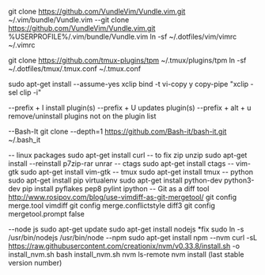 git clone https://github.com/VundleVim/Vundle.vim.git ~/.vim/bundle/Vundle.vim
--git clone https://github.com/VundleVim/Vundle.vim.git %USERPROFILE%/.vim/bundle/Vundle.vim
ln -sf ~/.dotfiles/vim/vimrc ~/.vimrc

git clone https://github.com/tmux-plugins/tpm ~/.tmux/plugins/tpm
ln -sf ~/.dotfiles/tmux/.tmux.conf ~/.tmux.conf

sudo apt-get install --assume-yes xclip
bind -t vi-copy y copy-pipe "xclip -sel clip -i"


--prefix + I install plugin(s)
--prefix + U updates plugin(s)
--prefix + alt + u remove/uninstall plugins not on the plugin list

--Bash-It
git clone --depth=1 https://github.com/Bash-it/bash-it.git ~/.bash_it

-- linux packages
sudo apt-get install curl
-- to fix zip unzip
sudo apt-get install --reinstall p7zip-rar unrar
-- ctags 
sudo apt-get install ctags
-- vim-gtk
sudo apt-get install vim-gtk
-- tmux
sudo apt-get install tmux
-- python
sudo apt-get install pip virtualenv
sudo apt-get install python-dev python3-dev
pip install pyflakes pep8 pylint ipython
-- Git as a diff tool http://www.rosipov.com/blog/use-vimdiff-as-git-mergetool/
git config merge.tool vimdiff
git config merge.conflictstyle diff3
git config mergetool.prompt false

--node js
sudo apt-get update
sudo apt-get install nodejs
*fix sudo ln -s /usr/bin/nodejs /usr/bin/node
--npm
sudo apt-get install npm
--nvm
curl -sL https://raw.githubusercontent.com/creationix/nvm/v0.33.8/install.sh -o install_nvm.sh
bash install_nvm.sh
nvm ls-remote
nvm install (last stable version number)
